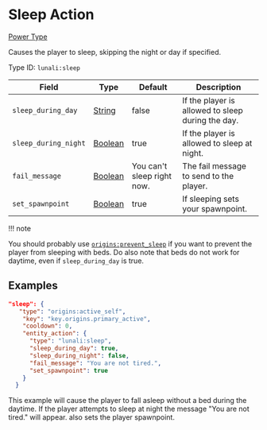 # Sleep Action

[Power Type](https://lunali-wiki.readthedocs.io/en/latest/types/power_types/)

Causes the player to sleep, skipping the night or day if specified.

Type ID: `lunali:sleep`

| Field                | Type                                                                          | Default                    | Description                                       |
| -------------------- | ----------------------------------------------------------------------------- | -------------------------- | ------------------------------------------------- |
| `sleep_during_day`   | [String](https://origins.readthedocs.io/en/latest/types/data_types/boolean/)  | false                      | If the player is allowed to sleep during the day. |
| `sleep_during_night` | [Boolean](https://origins.readthedocs.io/en/latest/types/data_types/boolean/) | true                       | If the player is allowed to sleep at night.       |
| `fail_message`       | [Boolean](https://origins.readthedocs.io/en/latest/types/data_types/string/)  | You can't sleep right now. | The fail message to send to the player.           |
| `set_spawnpoint`     | [Boolean](https://origins.readthedocs.io/en/latest/types/data_types/boolean/) | true                       | If sleeping sets your spawnpoint.                 |

!!! note

You should probably use [`origins:prevent_sleep`](https://origins.readthedocs.io/en/latest/types/power_types/prevent_sleep/) if you want to prevent the player from sleeping with beds. Do also note that beds do not work for daytime, even if `sleep_during_day` is true.

## Examples

```JSON
"sleep": {
   "type": "origins:active_self",
    "key": "key.origins.primary_active",
    "cooldown": 0,
    "entity_action": {
      "type": "lunali:sleep",
      "sleep_during_day": true,
      "sleep_during_night": false,
      "fail_message": "You are not tired.",
      "set_spawnpoint": true
    }
  }
```

This example will cause the player to fall asleep without a bed during the daytime. If the player attempts to sleep at night the message "You are not tired." will appear. also sets the player spawnpoint.
